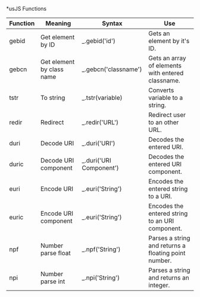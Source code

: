 *usJS Functions

| Function | Meaning | Syntax | Use |
| --- | --- | --- | --- |
| gebid | Get element by ID | _.gebid('id') | Gets an element by it's ID. |
| gebcn | Get element by class name | _.gebcn('classname') | Gets an array of elements with entered classname. |
| tstr | To string | _.tstr(variable) | Converts variable to a string. |
| redir | Redirect | _.redir('URL') | Redirect user to an other URL. |
| duri | Decode URI | _.duri('URI') | Decodes the entered URI. |
| duric | Decode URI component | _.duri('URI Component') | Decodes the entered URI component. |
| euri | Encode URI | _.euri('String') | Encodes the entered string to a URI. |
| euric | Encode URI component | _.euri('String') | Encodes the entered string to an URI component. |
| npf | Number parse float | _.npf('String') | Parses a string and returns a floating point number. |
| npi | Number parse int | _.npi('String') | 	Parses a string and returns an integer. |
